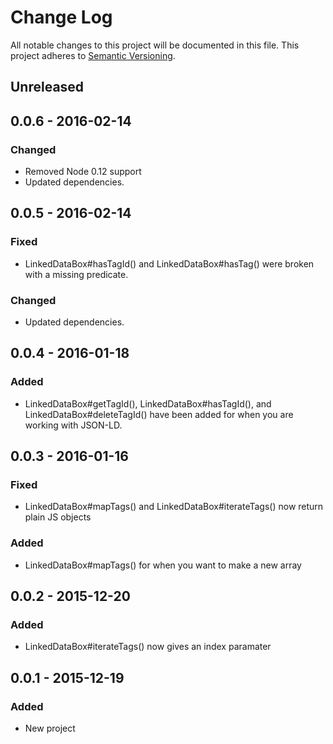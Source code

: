 # Change Log
All notable changes to this project will be documented in this file.
This project adheres to [Semantic Versioning](http://semver.org/).

## Unreleased

## 0.0.6 - 2016-02-14

### Changed
- Removed Node 0.12 support
- Updated dependencies.

## 0.0.5 - 2016-02-14

### Fixed
- LinkedDataBox#hasTagId() and  LinkedDataBox#hasTag() were broken with a missing predicate.

### Changed
- Updated dependencies.

## 0.0.4 - 2016-01-18

### Added
- LinkedDataBox#getTagId(), LinkedDataBox#hasTagId(), and LinkedDataBox#deleteTagId() have been added for when you are working with JSON-LD.

## 0.0.3 - 2016-01-16

### Fixed
- LinkedDataBox#mapTags() and LinkedDataBox#iterateTags() now return plain JS objects

### Added
- LinkedDataBox#mapTags() for when you want to make a new array

## 0.0.2 - 2015-12-20
### Added
- LinkedDataBox#iterateTags() now gives an index paramater

## 0.0.1 - 2015-12-19
### Added
- New project
